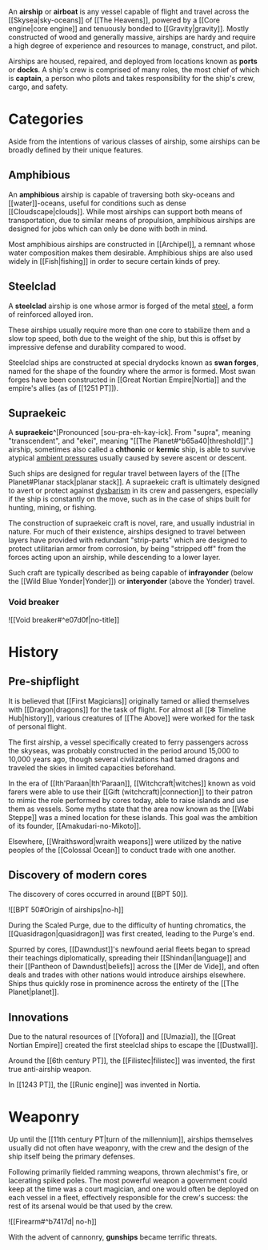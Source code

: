 An **airship** or **airboat** is any vessel capable of flight and travel across the [[Skysea|sky-oceans]] of [[The Heavens]], powered by a [[Core engine|core engine]] and tenuously bonded to [[Gravity|gravity]]. Mostly constructed of wood and generally massive, airships are hardy and require a high degree of experience and resources to manage, construct, and pilot.

Airships are housed, repaired, and deployed from locations known as **ports** or **docks**. A ship's crew is comprised of many roles, the most chief of which is **captain**, a person who pilots and takes responsibility for the ship's crew, cargo, and safety. 

# Categories
Aside from the intentions of various classes of airship, some airships can be broadly defined by their unique features. 

## Amphibious
An **amphibious** airship is capable of traversing both sky-oceans and [[water]]-oceans, useful for conditions such as dense [[Cloudscape|clouds]]. While most airships can support both means of transportation, due to similar means of propulsion, amphibious airships are designed for jobs which can only be done with both in mind.

Most amphibious airships are constructed in [[Archipel]], a remnant whose water composition makes them desirable. Amphibious ships are also used widely in [[Fish|fishing]] in order to secure certain kinds of prey. 
## Steelclad
A **steelclad** airship is one whose armor is forged of the metal [steel](https://en.m.wikipedia.org/wiki/Steel), a form of reinforced alloyed iron. 

These airships usually require more than one core to stabilize them and a slow top speed, both due to the weight of the ship, but this is offset by impressive defense and durability compared to wood.

Steelclad ships are constructed at special drydocks known as **swan forges**, named for the shape of the foundry where the armor is formed. Most swan forges have been constructed in [[Great Nortian Empire|Nortia]] and the empire's allies (as of [[1251 PT]]).

## Supraekeic
A **supraekeic**^[Pronounced [sou-pra-eh-kay-ick]. From "supra", meaning "transcendent", and "ekei", meaning "[[The Planet#^b65a40|threshold]]".] airship, sometimes also called a **chthonic** or **kermic** ship, is able to survive atypical [ambient pressures](https://en.wikipedia.org/wiki/Atmospheric_pressure) usually caused by severe ascent or descent. 

Such ships are designed for regular travel between layers of the [[The Planet#Planar stack|planar stack]]. A supraekeic craft is ultimately designed to avert or protect against [dysbarism](https://en.wikipedia.org/wiki/Dysbarism) in its crew and passengers, especially if the ship is constantly on the move, such as in the case of ships built for hunting, mining, or fishing.

The construction of supraekeic craft is novel, rare, and usually industrial in nature. For much of their existence, airships designed to travel between layers have provided with redundant "strip-parts" which are designed to protect utilitarian armor from corrosion, by being "stripped off" from the forces acting upon an airship, while descending to a lower layer. 

Such craft are typically described as being capable of **infrayonder** (below the [[Wild Blue Yonder|Yonder]]) or **interyonder** (above the Yonder) travel.

### Void breaker
![[Void breaker#^e07d0f|no-title]]
# History
## Pre-shipflight
It is believed that [[First Magicians]] originally tamed or allied themselves with [[Dragon|dragons]] for the task of flight. For almost all [[✼ Timeline Hub|history]], various creatures of [[The Above]] were worked for the task of personal flight.

The first airship, a vessel specifically created to ferry passengers across the skyseas, was probably constructed in the period around 15,000 to 10,000 years ago, though several civilizations had tamed dragons and traveled the skies in limited capacities beforehand.

In the era of [[Ith'Paraan|Ith'Paraan]], [[Witchcraft|witches]] known as void farers were able to use their [[Gift (witchcraft)|connection]] to their patron to mimic the role performed by cores today, able to raise islands and use them as vessels. Some myths state that the area now known as the [[Wabi Steppe]] was a mined location for these islands. This goal was the ambition of its founder, [[Amakudari-no-Mikoto]].

Elsewhere, [[Wraithsword|wraith weapons]] were utilized by the native peoples of the [[Colossal Ocean]] to conduct trade with one another.

## Discovery of modern cores
The discovery of cores occurred in around [[BPT 50]].

![[BPT 50#Origin of airships|no-h]]

During the Scaled Purge, due to the difficulty of hunting chromatics, the [[Quasidragon|quasidragon]] was first created, leading to the Purge's end. 

Spurred by cores, [[Dawndust]]'s newfound aerial fleets began to spread their teachings diplomatically, spreading their [[Shindani|language]] and their [[Pantheon of Dawndust|beliefs]] across the [[Mer de Vide]], and often deals and trades with other nations would introduce airships elsewhere. Ships thus quickly rose in prominence across the entirety of the [[The Planet|planet]].

## Innovations
Due to the natural resources of [[Yofora]] and [[Umazia]], the [[Great Nortian Empire]] created the first steelclad ships to escape the [[Dustwall]].

Around the [[6th century PT]], the [[Filistec|filistec]] was invented, the first true anti-airship weapon.

In [[1243 PT]], the [[Runic engine]] was invented in Nortia.

# Weaponry
Up until the [[11th century PT|turn of the millennium]], airships themselves usually did not often have weaponry, with the crew and the design of the ship itself being the primary defenses. 

Following primarily fielded ramming weapons, thrown alechmist's fire, or lacerating spiked poles.  The most powerful weapon a government could keep at the time was a court magician, and one would often be deployed on each vessel in a fleet, effectively responsible for the crew's success: the rest of its arsenal would be that used by the crew.

![[Firearm#^b7417d| no-h]]

With the advent of cannonry, **gunships** became terrific threats.